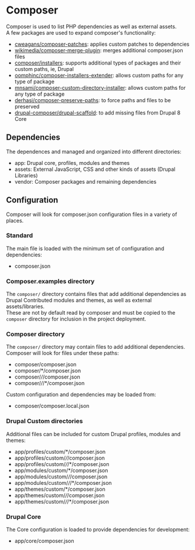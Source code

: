 # Composer
Composer is used to list PHP dependencies as well as external assets.  
A few packages are used to expand composer's functionality:
- [cweagans/composer-patches](https://github.com/cweagans/composer-patches): applies custom patches to dependencies
- [wikimedia/composer-merge-plugin](https://github.com/wikimedia/composer-merge-plugin): merges additional composer.json files
- [composer/installers](https://github.com/composer/installers): supports additional types of packages and their custom paths, ie, Drupal
- [oomphinc/composer-installers-extender](https://github.com/oomphinc/composer-installers-extender): allows custom paths for any type of package
- [mnsami/composer-custom-directory-installer](https://github.com/mnsami/composer-custom-directory-installer): allows custom paths for any type of package
- [derhasi/composer-preserve-paths](https://github.com/derhasi/composer-preserve-paths): to force paths and files to be preserved
- [drupal-composer/drupal-scaffold](https://github.com/drupal-composer/drupal-scaffold): to add missing files from Drupal 8 Core

## Dependencies
The dependences and managed and organized into different directories:
- app: Drupal core, profiles, modules and themes
- assets: External JavaScript, CSS and other kinds of assets (Drupal Libraries)
- vendor: Composer packages and remaining dependencies

## Configuration
Composer will look for composer.json configuration files in a variety of places.  

### Standard
The main file is loaded with the minimum set of configuration and dependencies:
- composer.json

### Composer.examples directory
The `composer/` directory contains files that add additional dependencies as
Drupal Contributed modules and themes, as well as external assets/libraries.  
These are not by default read by composer and must be copied to the `composer`
directory for inclusion in the project deployment.

### Composer directory
The `composer/` directory may contain files to add additional dependencies.  
Composer will look for files under these paths:
- composer/composer.json
- composer/*/composer.json
- composer/*/*/composer.json
- composer/*/*/*/composer.json

Custom configuration and dependencies may be loaded from:
- composer/composer.local.json

### Drupal Custom directories
Additional files can be included for custom Drupal profiles, modules and themes:
- app/profiles/custom/*/composer.json
- app/profiles/custom/*/*/composer.json
- app/profiles/custom/*/*/*/composer.json
- app/modules/custom/*/composer.json
- app/modules/custom/*/*/composer.json
- app/modules/custom/*/*/*/composer.json
- app/themes/custom/*/composer.json
- app/themes/custom/*/*/composer.json
- app/themes/custom/*/*/*/composer.json

### Drupal Core
The Core configuration is loaded to provide dependencies for development:
- app/core/composer.json
